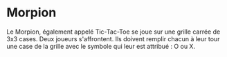 # Morpion
Le Morpion, également appelé Tic-Tac-Toe se joue sur une grille carrée de 3x3 cases. Deux joueurs s'affrontent. Ils doivent remplir chacun à leur tour une case de la grille avec le symbole qui leur est attribué : O ou X.
